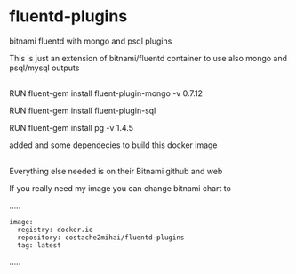 # fluentd-plugins
bitnami fluentd with mongo and psql plugins

This is just an extension of bitnami/fluentd container to use also mongo and psql/mysql outputs

##
RUN  fluent-gem install fluent-plugin-mongo -v 0.7.12

RUN  fluent-gem install fluent-plugin-sql

RUN  fluent-gem install pg -v 1.4.5

added and some dependecies to build this docker image
##

Everything else needed is on their Bitnami github and web

If you really need my image you can change bitnami chart to

.....
```
image:
  registry: docker.io
  repository: costache2mihai/fluentd-plugins
  tag: latest
```
.....

